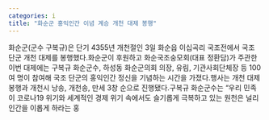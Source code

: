 ```yaml
---
categories: i
title: "화순군 홍익인간 이념 계승 개천 대제 봉행"
---
```

화순군(군수 구복규)은 단기 4355년 개천절인 3일 화순읍 이십곡리 국조전에서 국조 단군 개천 대제를 봉행했다.화순군이 후원하고 화순국조숭모회(대표 정환담)가 주관한 이번 대제에는 구복규 화순군수, 하성동 화순군의회 의장, 유림, 기관사회단체장 등 100여 명이 참여해 국조 단군의 홍익인간 정신을 기념하는 시간을 가졌다.행사는 개천 대제 봉행과 개천시 낭송, 개천송, 만세 3창 순으로 진행됐다.구복규 화순군수는 “우리 민족이 코로나19 위기와 세계적인 경제 위기 속에서도 슬기롭게 극복하고 있는 원천은 널리 인간을 이롭게 하라는 홍